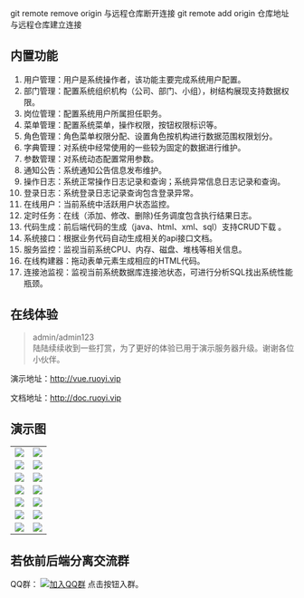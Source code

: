 git remote remove origin           与远程仓库断开连接
git remote add origin 仓库地址     与远程仓库建立连接

## 内置功能

1.  用户管理：用户是系统操作者，该功能主要完成系统用户配置。
2.  部门管理：配置系统组织机构（公司、部门、小组），树结构展现支持数据权限。
3.  岗位管理：配置系统用户所属担任职务。
4.  菜单管理：配置系统菜单，操作权限，按钮权限标识等。
5.  角色管理：角色菜单权限分配、设置角色按机构进行数据范围权限划分。
6.  字典管理：对系统中经常使用的一些较为固定的数据进行维护。
7.  参数管理：对系统动态配置常用参数。
8.  通知公告：系统通知公告信息发布维护。
9.  操作日志：系统正常操作日志记录和查询；系统异常信息日志记录和查询。
10. 登录日志：系统登录日志记录查询包含登录异常。
11. 在线用户：当前系统中活跃用户状态监控。
12. 定时任务：在线（添加、修改、删除)任务调度包含执行结果日志。
13. 代码生成：前后端代码的生成（java、html、xml、sql）支持CRUD下载 。
14. 系统接口：根据业务代码自动生成相关的api接口文档。
15. 服务监控：监视当前系统CPU、内存、磁盘、堆栈等相关信息。
16. 在线构建器：拖动表单元素生成相应的HTML代码。
17. 连接池监视：监视当前系统数据库连接池状态，可进行分析SQL找出系统性能瓶颈。
## 在线体验
> admin/admin123  
> 陆陆续续收到一些打赏，为了更好的体验已用于演示服务器升级。谢谢各位小伙伴。

演示地址：http://vue.ruoyi.vip  

文档地址：http://doc.ruoyi.vip

## 演示图

<table>
    <tr>
        <td><img src="https://oscimg.oschina.net/oscnet/cd1f90be5f2684f4560c9519c0f2a232ee8.jpg"/></td>
        <td><img src="https://oscimg.oschina.net/oscnet/1cbcf0e6f257c7d3a063c0e3f2ff989e4b3.jpg"/></td>
    </tr>
    <tr>
        <td><img src="https://oscimg.oschina.net/oscnet/707825ad3f29de74a8d6d02fbd73ad631ea.jpg"/></td>
        <td><img src="https://oscimg.oschina.net/oscnet/46be40cc6f01aa300eed53a19b5012bf484.jpg"/></td>
    </tr>
    <tr>
        <td><img src="https://oscimg.oschina.net/oscnet/4284796d4cea240d181b8f2201813dda710.jpg"/></td>
        <td><img src="https://oscimg.oschina.net/oscnet/3ecfac87a049f7fe36abbcaafb2c40d36cf.jpg"/></td>
    </tr>
	<tr>
        <td><img src="https://oscimg.oschina.net/oscnet/71c2d48905221a09a728df4aff4160b8607.jpg"/></td>
        <td><img src="https://oscimg.oschina.net/oscnet/c14c1ee9a64a6a9c2c22f67d43198767dbe.jpg"/></td>
    </tr>	 
    <tr>
        <td><img src="https://oscimg.oschina.net/oscnet/5e8c387724954459291aafd5eb52b456f53.jpg"/></td>
        <td><img src="https://oscimg.oschina.net/oscnet/644e78da53c2e92a95dfda4f76e6d117c4b.jpg"/></td>
    </tr>
	<tr>
        <td><img src="https://oscimg.oschina.net/oscnet/fdea1d8bb8625c27bf964176a2c8ebc6945.jpg"/></td>
        <td><img src="https://oscimg.oschina.net/oscnet/509d2708cfd762b6e6339364cac1cc1970c.jpg"/></td>
    </tr>
	<tr>
        <td><img src="https://oscimg.oschina.net/oscnet/b6115bc8c31de52951982e509930b20684a.jpg"/></td>
        <td><img src="https://oscimg.oschina.net/oscnet/5f3d39a141f21f81b90536f391b8408f1fa.jpg"/></td>
    </tr>
</table>


## 若依前后端分离交流群

QQ群： [![加入QQ群](https://img.shields.io/badge/937441-blue.svg)](https://jq.qq.com/?_wv=1027&k=5bVB1og)  点击按钮入群。
